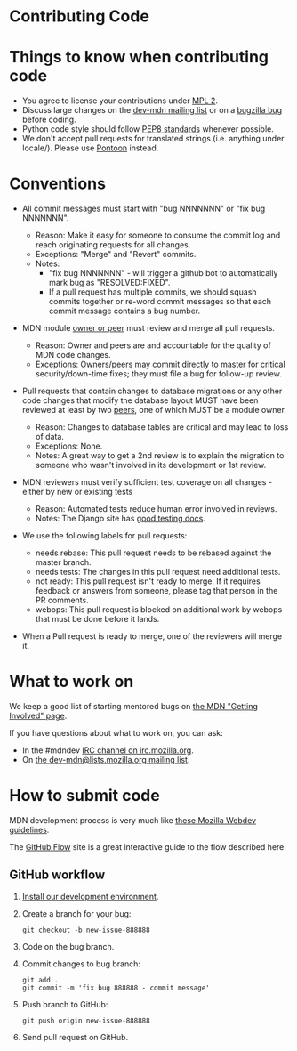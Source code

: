 Contributing Code
=================

Things to know when contributing code
=====================================

  * You agree to license your contributions under [MPL 2][MPL2].
  * Discuss large changes on the [dev-mdn mailing list][dev-mdn]
    or on a [bugzilla bug][mdn-backlog] before coding.
  * Python code style should follow [PEP8 standards][pep8] whenever possible.
  * We don't accept pull requests for translated strings (i.e. anything under locale/).
    Please use [Pontoon][pontoon] instead.

[MPL2]: http://www.mozilla.org/MPL/2.0/
[dev-mdn]: https://lists.mozilla.org/listinfo/dev-mdn
[mdn-backlog]: http://mzl.la/mdn_backlog
[pep8]: http://www.python.org/dev/peps/pep-0008/
[pontoon]: https://pontoon.mozilla.org/projects/mdn/

Conventions
===========

  * All commit messages must start with "bug NNNNNNN" or "fix bug NNNNNNN".
    * Reason: Make it easy for someone to consume the commit log and reach originating requests for all changes.
    * Exceptions: "Merge" and "Revert" commits.
    * Notes:
      * "fix bug NNNNNNN" - will trigger a github bot to automatically mark bug as "RESOLVED:FIXED".
      * If a pull request has multiple commits, we should squash commits together or re-word commit messages so that each commit message contains a bug number.

  * MDN module [owner or peer][peers] must review and merge all pull requests.
    * Reason: Owner and peers are and accountable for the quality of MDN code changes.
    * Exceptions: Owners/peers may commit directly to master for critical security/down-time fixes; they must file a bug for follow-up review.

  * Pull requests that contain changes to database migrations or any other code changes
    that modify the database layout MUST have been reviewed at least by two
    [peers][peers], one of which MUST be a module owner.
    * Reason: Changes to database tables are critical and may lead to loss of data.
    * Exceptions: None.
    * Notes: A great way to get a 2nd review is to explain the migration to someone who wasn't involved in its development or 1st review.

  * MDN reviewers must verify sufficient test coverage on all changes - either by new or existing tests
    * Reason: Automated tests reduce human error involved in reviews.
    * Notes: The Django site has [good testing docs][django-testing].

  * We use the following labels for pull requests:
    * needs rebase: This pull request needs to be rebased against the master branch.
    * needs tests: The changes in this pull request need additional tests.
    * not ready: This pull request isn't ready to merge. If it requires feedback or answers from someone, please tag that person in the PR comments.
    * webops: This pull request is blocked on additional work by webops that must be done before it lands.

  * When a Pull request is ready to merge, one of the reviewers will merge it.

[django-testing]: https://docs.djangoproject.com/en/dev/topics/testing/
[peers]: https://wiki.mozilla.org/Modules/All#MDN

What to work on
===============

We keep a good list of starting mentored bugs on [the MDN "Getting Involved" page](https://wiki.mozilla.org/Webdev/GetInvolved/developer.mozilla.org#Mentored_Bugs).

If you have questions about what to work on, you can ask:

* In the #mdndev [IRC channel on irc.mozilla.org](https://wiki.mozilla.org/Irc).
* On [the dev-mdn@lists.mozilla.org mailing list](https://lists.mozilla.org/listinfo/dev-mdn).


How to submit code
==================

MDN development process is very much like [these Mozilla Webdev guidelines](https://mozweb.readthedocs.io/en/latest/guide/development_process.html).

The [GitHub Flow](https://guides.github.com/introduction/flow/) site is a great interactive guide to the flow described here.

GitHub workflow
---------------

1. [Install our development environment](https://kuma.readthedocs.io/en/latest/installation.html).
2. Create a branch for your bug:

    ```
    git checkout -b new-issue-888888
    ```

3. Code on the bug branch.
4. Commit changes to bug branch:

    ```
    git add .
    git commit -m 'fix bug 888888 - commit message'
    ```

5. Push branch to GitHub:

    ```
    git push origin new-issue-888888
    ```

6. Send pull request on GitHub.

